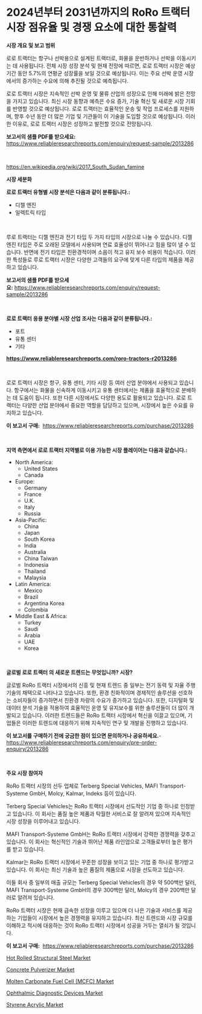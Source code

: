 <p><h1>2024년부터 2031년까지의 RoRo 트랙터 시장 점유율 및 경쟁 요소에 대한 통찰력</h1></p><p><strong>시장 개요 및 보고 범위</strong></p>
<p><p>로로 트랙터는 항구나 선박용으로 설계된 트랙터로, 화물을 운반하거나 선박을 이동시키는 데 사용됩니다. 전체 시장 성장 분석 및 현재 전망에 따르면, 로로 트랙터 시장은 예상기간 동안 5.7%의 연평균 성장률을 보일 것으로 예상됩니다. 이는 주요 선박 운영 시장에서의 증가하는 수요에 의해 추진될 것으로 예측됩니다.</p><p>로로 트랙터 시장은 지속적인 선박 운영 및 물류 산업의 성장으로 인해 미래에 밝은 전망을 가지고 있습니다. 최신 시장 동향과 예측은 수요 증가, 기술 혁신 및 새로운 시장 기회를 반영할 것으로 예상됩니다. 로로 트랙터는 효율적인 운송 및 작업 프로세스를 지원하며, 향후 수년 동안 더 많은 기업 및 기관들이 이 기술을 도입할 것으로 예상됩니다. 이러한 이유로, 로로 트랙터 시장은 성장하고 발전할 것으로 전망됩니다.</p></p>
<p><strong>보고서의 샘플 PDF를 받으세요:</strong> <a href="https://www.reliableresearchreports.com/enquiry/request-sample/2013286">https://www.reliableresearchreports.com/enquiry/request-sample/2013286</a></p>
<p>&nbsp;</p>
<p><a href="https://en.wikipedia.org/wiki/2017_South_Sudan_famine">https://en.wikipedia.org/wiki/2017_South_Sudan_famine</a></p>
<p><strong>시장 세분화</strong></p>
<p><strong>로로 트랙터 유형별 시장 분석은 다음과 같이 분류됩니다.:</strong></p>
<p><ul><li>디젤 엔진</li><li>일렉트릭 타입</li></ul></p>
<p>&nbsp;</p>
<p><p>루로 트랙터는 디젤 엔진과 전기 타입 두 가지 타입의 시장으로 나눌 수 있습니다. 디젤 엔진 타입은 주로 오래된 모델에서 사용되며 연료 효율성이 뛰어나고 힘을 많이 낼 수 있습니다. 반면에 전기 타입은 친환경적이며 소음이 적고 유지 보수 비용이 적습니다. 이러한 특성들로 루로 트랙터 시장은 다양한 고객들의 요구에 맞게 다른 타입의 제품을 제공하고 있습니다.</p></p>
<p><strong>보고서의 샘플 PDF를 받으세요:</strong>&nbsp;<a href="https://www.reliableresearchreports.com/enquiry/request-sample/2013286">https://www.reliableresearchreports.com/enquiry/request-sample/2013286</a></p>
<p>&nbsp;</p>
<p><strong> 로로 트랙터 응용 분야별 시장 산업 조사는 다음과 같이 분류됩니다.:</strong></p>
<p><ul><li>포트</li><li>유통 센터</li><li>기타</li></ul></p>
<p><strong><a href="https://www.reliableresearchreports.com/roro-tractors-r2013286">https://www.reliableresearchreports.com/roro-tractors-r2013286</a></strong></p>
<p>&nbsp;</p>
<p><p>로로 트랙터 시장은 항구, 유통 센터, 기타 시장 등 여러 산업 분야에서 사용되고 있습니다. 항구에서는 화물을 신속하게 이동시키고 유통 센터에서는 제품을 효율적으로 분배하는 데 도움이 됩니다. 또한 다른 시장에서도 다양한 용도로 활용되고 있습니다. 로로 트랙터는 다양한 산업 분야에서 중요한 역할을 담당하고 있으며, 시장에서 높은 수요를 유지하고 있습니다.</p></p>
<p><strong>이 보고서 구매:</strong>&nbsp; <a href="https://www.reliableresearchreports.com/purchase/2013286">https://www.reliableresearchreports.com/purchase/2013286</a></p>
<p>&nbsp;</p>
<p><strong>지역 측면에서 로로 트랙터 지역별로 이용 가능한 시장 플레이어는 다음과 같습니다.:</strong></p>
<p><ul>
    <li>
        North America:
        <ul>
            <li>United States</li>
            <li>Canada</li>
        </ul>
    </li>
    <li>
        Europe:
        <ul>
            <li>Germany</li>
            <li>France</li>
            <li>U.K.</li>
            <li>Italy</li>
            <li>Russia</li>
        </ul>
    </li>
    <li>
        Asia-Pacific:
        <ul>
            <li>China</li>
            <li>Japan</li>
            <li>South Korea</li>
            <li>India</li>
            <li>Australia</li>
            <li>China Taiwan</li>
            <li>Indonesia</li>
            <li>Thailand</li>
            <li>Malaysia</li>
        </ul>
    </li>
    <li>
        Latin America:
        <ul>
            <li>Mexico</li>
            <li>Brazil</li>
            <li>Argentina Korea</li>
            <li>Colombia</li>
        </ul>
    </li>
    <li>
        Middle East & Africa:
        <ul>
            <li>Turkey</li>
            <li>Saudi</li>
            <li>Arabia</li>
            <li>UAE</li>
            <li>Korea</li>
        </ul>
    </li>
    </ul></p>
<p>&nbsp;</p>
<p><strong>글로벌 로로 트랙터 의 새로운 트렌드는 무엇입니까? 시장?</strong></p>
<p><p>글로벌 RoRo 트랙터 시장에서의 신흥 및 현재 트렌드 중 일부는 전기 동력 및 자율 주행 기술의 채택으로 나타나고 있습니다. 또한, 환경 친화적이며 경제적인 솔루션을 선호하는 소비자들이 증가하면서 친환경 차량의 수요가 증가하고 있습니다. 또한, 디지털화 및 데이터 분석 기술을 적용하여 효율적인 운영 및 유지보수를 위한 솔루션들이 더 많이 개발되고 있습니다. 이러한 트렌드들은 RoRo 트랙터 시장에서 혁신을 이끌고 있으며, 기업들은 이러한 트렌드에 대응하기 위해 지속적인 연구 및 개발을 진행하고 있습니다.</p></p>
<p><strong>이 보고서를 구매하기 전에 궁금한 점이 있으면 문의하거나 공유하세요.</strong>- <a href="https://www.reliableresearchreports.com/enquiry/pre-order-enquiry/2013286">https://www.reliableresearchreports.com/enquiry/pre-order-enquiry/2013286</a></p>
<p>&nbsp;</p>
<p><strong>주요 시장 참여자</strong></p>
<p><p>RoRo 트랙터 시장의 선두 업체로 Terberg Special Vehicles, MAFI Transport-Systeme GmbH, Molcy, Kalmar, Indeks 등이 있습니다.</p><p>Terberg Special Vehicles는 RoRo 트랙터 시장에서 선도적인 기업 중 하나로 인정받고 있습니다. 이 회사는 품질 높은 제품과 탁월한 서비스로 잘 알려져 있으며 지속적인 시장 성장을 이루어내고 있습니다.</p><p>MAFI Transport-Systeme GmbH는 RoRo 트랙터 시장에서 강력한 경쟁력을 갖추고 있습니다. 이 회사는 혁신적인 기술과 뛰어난 제품 라인업으로 고객들로부터 높은 평가를 받고 있습니다.</p><p>Kalmar는 RoRo 트랙터 시장에서 꾸준한 성장을 보이고 있는 기업 중 하나로 평가받고 있습니다. 이 회사는 최신 기술과 높은 품질의 제품으로 시장을 선도하고 있습니다.</p><p>이들 회사 중 일부의 매출 규모는 Terberg Special Vehicles의 경우 약 500백만 달러, MAFI Transport-Systeme GmbH의 경우 300백만 달러, Molcy의 경우 200백만 달러로 알려져 있습니다.</p><p>RoRo 트랙터 시장은 현재 급속한 성장을 이루고 있으며 더 나은 기술과 서비스를 제공하는 기업들이 시장에서 높은 경쟁력을 유지하고 있습니다. 최신 트렌드와 시장 규모를 이해하고 적시에 대응하는 것이 RoRo 트랙터 시장에서 성공을 거두는 열쇠가 될 것입니다.</p></p>
<p><strong>이 보고서 구매:</strong>&nbsp;&nbsp;<a href="https://www.reliableresearchreports.com/purchase/2013286">https://www.reliableresearchreports.com/purchase/2013286</a></p>
<p><p><a href="https://www.linkedin.com/pulse/future-trends-global-hot-rolled-structural-steel-market-insights-dtv6f">Hot Rolled Structural Steel Market</a></p><p><a href="https://github.com/josesg55/Market-Research-Report-List-3/blob/main/concrete-pulverizer-market.md">Concrete Pulverizer Market</a></p><p><a href="https://issuu.com/reportprime-2/docs/molten-carbonate-fuel-cell-mcfc-market-size-2030.p">Molten Carbonate Fuel Cell (MCFC) Market</a></p><p><a href="https://github.com/indrystar/Market-Research-Report-List-4/blob/main/ophthalmic-diagnostic-devices-market.md">Ophthalmic Diagnostic Devices Market</a></p><p><a href="https://www.linkedin.com/pulse/styrene-acrylic-industry-analysis-report-its-market-size-growing-sq1vc">Styrene Acrylic Market</a></p></p>